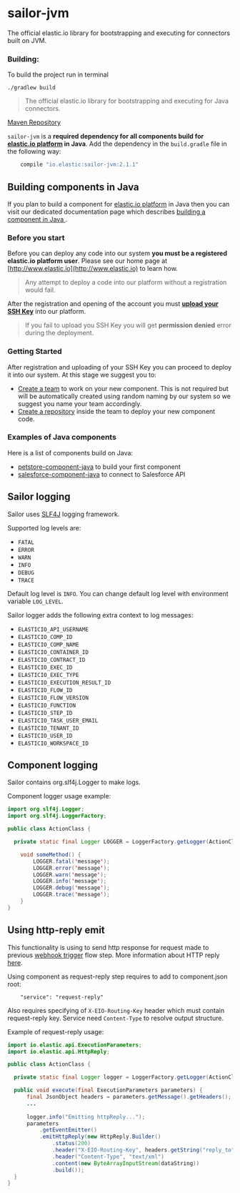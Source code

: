 # sailor-jvm
The official elastic.io library for bootstrapping and executing for connectors built on JVM.

### Building:
To build the project run in terminal

    ./gradlew build
    
> The official elastic.io library for bootstrapping and executing for Java connectors.

[Maven Repository](https://mvnrepository.com/artifact/io.elastic/sailor-jvm)

`sailor-jvm` is a **required dependency for all components build for [elastic.io platform](http://www.elastic.io) in Java**. Add the dependency in the `build.gradle` file in the following way:

```groovy
    compile "io.elastic:sailor-jvm:2.1.1"
```

## Building components in Java

If you plan to build a component for [elastic.io platform](http://www.elastic.io) in Java then you can visit our dedicated documentation page which describes [building a component in Java
](https://docs.elastic.io/guides/building-java-component.html).

### Before you start

Before you can deploy any code into our system **you must be a registered elastic.io platform user**. Please see our home page at [http://www.elastic.io](http://www.elastic.io) to learn how.

> Any attempt to deploy a code into our platform without a registration would fail.

After the registration and opening of the account you must **[upload your SSH Key](https://support.elastic.io/support/solutions/articles/14000038794-manage-your-ssh-keys)** into our platform.

> If you fail to upload you SSH Key you will get **permission denied** error during the deployment.

### Getting Started

After registration and uploading of your SSH Key you can proceed to deploy it into our system. At this stage we suggest you to:
*   [Create a team](https://docs.elastic.io/guides/teams-and-repos.html#creating-a-developer-team) to work on your new component. This is not required but will be automatically created using random naming by our system so we suggest you name your team accordingly.
*   [Create a repository](https://docs.elastic.io/guides/teams-and-repos.html#create-a-component-repository) inside the team to deploy your new component code.

### Examples of Java components

Here is a list of components build on Java:

*   [petstore-component-java](https://github.com/elasticio/petstore-component-java) to build your first component
*   [salesforce-component-java](https://github.com/elasticio/salesforce-component-java) to connect to Salesforce API

## Sailor logging

Sailor uses [SLF4J](https://www.slf4j.org/manual.html) logging framework. 
 
Supported log levels are:

- `FATAL`
- `ERROR`
- `WARN`
- `INFO`
- `DEBUG`
- `TRACE`

Default log level is `INFO`. You can change default log level with environment variable `LOG_LEVEL`.

Sailor logger adds the following extra context to log messages:

- `ELASTICIO_API_USERNAME`
- `ELASTICIO_COMP_ID`
- `ELASTICIO_COMP_NAME`
- `ELASTICIO_CONTAINER_ID`
- `ELASTICIO_CONTRACT_ID`
- `ELASTICIO_EXEC_ID`
- `ELASTICIO_EXEC_TYPE`
- `ELASTICIO_EXECUTION_RESULT_ID`
- `ELASTICIO_FLOW_ID`
- `ELASTICIO_FLOW_VERSION`
- `ELASTICIO_FUNCTION`
- `ELASTICIO_STEP_ID`
- `ELASTICIO_TASK_USER_EMAIL`
- `ELASTICIO_TENANT_ID`
- `ELASTICIO_USER_ID`
- `ELASTICIO_WORKSPACE_ID`

## Component logging

Sailor contains org.slf4j.Logger to make logs.

Component logger usage example:

```Java
import org.slf4j.Logger;
import org.slf4j.LoggerFactory;

public class ActionClass {

  private static final Logger LOGGER = LoggerFactory.getLogger(ActionClass.class);

    void someMethod() {
        LOGGER.fatal('message');
        LOGGER.error('message');
        LOGGER.warn('message');
        LOGGER.info('message');
        LOGGER.debug('message');
        LOGGER.trace('message');
    }
}
```

## Using http-reply emit

This functionality is using to send http response for request made to 
previous [webhook trigger](https://docs.elastic.io/getting-started/webhooks-flow.html) flow step.
More information about HTTP reply [here](https://support.elastic.io/support/solutions/articles/14000052551-http-reply-enabling-the-two-way-messaging-conversation-through-request-reply-pattern). 

Using component as request-reply step requires to add to component.json root:
 
```
    "service": "request-reply"
```

Also requires specifying of `X-EIO-Routing-Key` header which must contain request-reply key.
Service need `Content-Type` to resolve output structure.

Example of request-reply usage:

```Java
import io.elastic.api.ExecutionParameters;
import io.elastic.api.HttpReply;

public class ActionClass {

  private static final Logger logger = LoggerFactory.getLogger(ActionClass.class);

  public void execute(final ExecutionParameters parameters) {
      final JsonObject headers = parameters.getMessage().getHeaders();
      ...
    
      logger.info("Emitting httpReply...");
      parameters
          .getEventEmitter()
          .emitHttpReply(new HttpReply.Builder()
              .status(200)
              .header("X-EIO-Routing-Key", headers.getString("reply_to"))
              .header("Content-Type", "text/xml")
              .content(new ByteArrayInputStream(dataString))
              .build());
  }
}
```